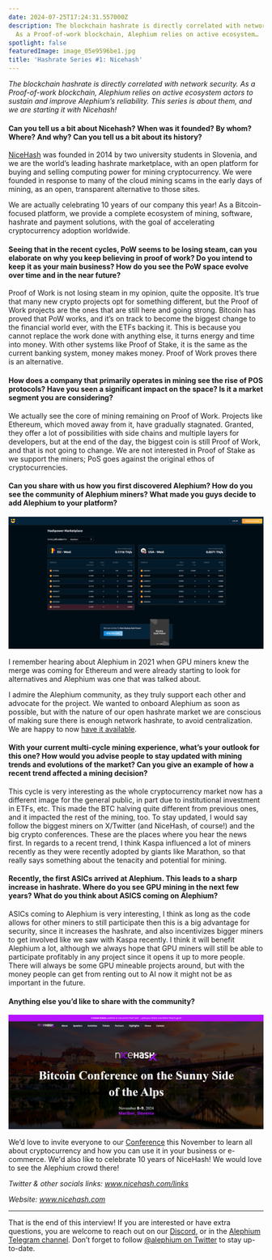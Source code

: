 ```yaml
---
date: 2024-07-25T17:24:31.557000Z
description: The blockchain hashrate is directly correlated with network security.
  As a Proof-of-work blockchain, Alephium relies on active ecosystem…
spotlight: false
featuredImage: image_05e9596be1.jpg
title: 'Hashrate Series #1: Nicehash'
---
```


_The blockchain hashrate is directly correlated with network security. As a Proof-of-work blockchain, Alephium relies on active ecosystem actors to sustain and improve Alephium’s reliability. This series is about them, and we are starting it with Nicehash!_

#### Can you tell us a bit about Nicehash? When was it founded? By whom? Where? And why? Can you tell us a bit about its history?

<a href="https://www.nicehash.com/" >NiceHash</a> was founded in 2014 by two university students in Slovenia, and we are the world’s leading hashrate marketplace, with an open platform for buying and selling computing power for mining cryptocurrency. We were founded in response to many of the cloud mining scams in the early days of mining, as an open, transparent alternative to those sites.

We are actually celebrating 10 years of our company this year! As a Bitcoin-focused platform, we provide a complete ecosystem of mining, software, hashrate and payment solutions, with the goal of accelerating cryptocurrency adoption worldwide.

#### Seeing that in the recent cycles, PoW seems to be losing steam, can you elaborate on why you keep believing in proof of work? Do you intend to keep it as your main business? How do you see the PoW space evolve over time and in the near future?

Proof of Work is not losing steam in my opinion, quite the opposite. It’s true that many new crypto projects opt for something different, but the Proof of Work projects are the ones that are still here and going strong. Bitcoin has proved that PoW works, and it’s on track to become the biggest change to the financial world ever, with the ETFs backing it. This is because you cannot replace the work done with anything else, it turns energy and time into money. With other systems like Proof of Stake, it is the same as the current banking system, money makes money. Proof of Work proves there is an alternative.

#### How does a company that primarily operates in mining see the rise of POS protocols? Have you seen a significant impact on the space? Is it a market segment you are considering?

We actually see the core of mining remaining on Proof of Work. Projects like Ethereum, which moved away from it, have gradually stagnated. Granted, they offer a lot of possibilities with side chains and multiple layers for developers, but at the end of the day, the biggest coin is still Proof of Work, and that is not going to change. We are not interested in Proof of Stake as we support the miners; PoS goes against the original ethos of cryptocurrencies.

#### Can you share with us how you first discovered Alephium? How do you see the community of Alephium miners? What made you guys decide to add Alephium to your platform?

![](image_976f7852ff.png)

I remember hearing about Alephium in 2021 when GPU miners knew the merge was coming for Ethereum and were already starting to look for alternatives and Alephium was one that was talked about.

I admire the Alephium community, as they truly support each other and advocate for the project. We wanted to onboard Alephium as soon as possible, but with the nature of our open hashrate market we are conscious of making sure there is enough network hashrate, to avoid centralization. We are happy to now <a href="https://www.nicehash.com/my/marketplace/ALEPHIUM" >have it available</a>.

#### With your current multi-cycle mining experience, what’s your outlook for this one? How would you advise people to stay updated with mining trends and evolutions of the market? Can you give an example of how a recent trend affected a mining decision?

This cycle is very interesting as the whole cryptocurrency market now has a different image for the general public, in part due to institutional investment in ETFs, etc. This made the BTC halving quite different from previous ones, and it impacted the rest of the mining, too. To stay updated, I would say follow the biggest miners on X/Twitter (and NiceHash, of course!) and the big crypto conferences. These are the places where you hear the news first. In regards to a recent trend, I think Kaspa influenced a lot of miners recently as they were recently adopted by giants like Marathon, so that really says something about the tenacity and potential for mining.

#### Recently, the first ASICs arrived at Alephium. This leads to a sharp increase in hashrate. Where do you see GPU mining in the next few years? What do you think about ASICS coming on Alephium?

ASICs coming to Alephium is very interesting, I think as long as the code allows for other miners to still participate then this is a big advantage for security, since it increases the hashrate, and also incentivizes bigger miners to get involved like we saw with Kaspa recently. I think it will benefit Alephium a lot, although we always hope that GPU miners will still be able to participate profitably in any project since it opens it up to more people. There will always be some GPU mineable projects around, but with the money people can get from renting out to AI now it might not be as important in the future.

#### Anything else you’d like to share with the community?

![](image_27d1407388.png)

We’d love to invite everyone to our <a href="http://www.nicehashx.com" >Conference</a> this November to learn all about cryptocurrency and how you can use it in your business or e-commerce. We'd also like to celebrate 10 years of NiceHash! We would love to see the Alephium crowd there!

_Twitter & other socials links:_ <a href="http://www.nicehash.com/links" ><em>www.nicehash.com/links</em></a>

_Website:_ <a href="http://www.nicehash.com" ><em>www.nicehash.com</em></a>

---

That is the end of this interview! If you are interested or have extra questions, you are welcome to reach out on our [Discord](/discord), or in the <a href="https://t.me/alephiumgroup" >Alephium Telegram channel</a>. Don’t forget to follow <a href="https://twitter.com/alephium" >@alephium on Twitter</a> to stay up-to-date.
